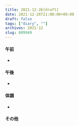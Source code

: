 ```yaml
---
title: 2021-12-26[draft]
date: 2021-12-26T21:00:00+09:00
draft: false
tags: ["diary", ""]
archives: 2021-12
slug: 809949
---
```

#### 午前
- 
#### 午後
- 
#### 体調
- 
#### その他